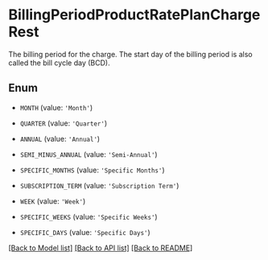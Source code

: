 # BillingPeriodProductRatePlanChargeRest

The billing period for the charge. The start day of the billing period is also called the bill cycle day (BCD). 

## Enum

* `MONTH` (value: `'Month'`)

* `QUARTER` (value: `'Quarter'`)

* `ANNUAL` (value: `'Annual'`)

* `SEMI_MINUS_ANNUAL` (value: `'Semi-Annual'`)

* `SPECIFIC_MONTHS` (value: `'Specific Months'`)

* `SUBSCRIPTION_TERM` (value: `'Subscription Term'`)

* `WEEK` (value: `'Week'`)

* `SPECIFIC_WEEKS` (value: `'Specific Weeks'`)

* `SPECIFIC_DAYS` (value: `'Specific Days'`)

[[Back to Model list]](../README.md#documentation-for-models) [[Back to API list]](../README.md#documentation-for-api-endpoints) [[Back to README]](../README.md)


